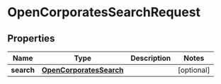 

# OpenCorporatesSearchRequest

## Properties

Name | Type | Description | Notes
------------ | ------------- | ------------- | -------------
**search** | [**OpenCorporatesSearch**](OpenCorporatesSearch.md) |  |  [optional]



